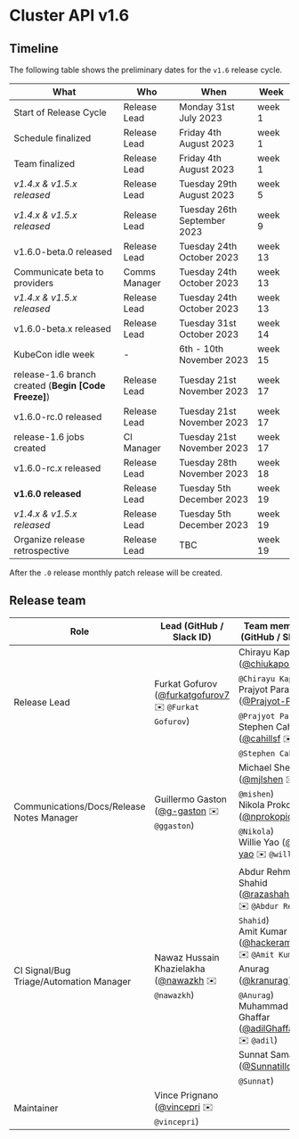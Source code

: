 # Cluster API v1.6

## Timeline

The following table shows the preliminary dates for the `v1.6` release cycle.

| **What**                                             | **Who**      | **When**                    | **Week** |
|------------------------------------------------------|--------------|-----------------------------|----------|
| Start of Release Cycle                               | Release Lead | Monday 31st July 2023       | week 1   |
| Schedule finalized                                   | Release Lead | Friday 4th August 2023      | week 1   |
| Team finalized                                       | Release Lead | Friday 4th August 2023      | week 1   |
| *v1.4.x & v1.5.x released*                           | Release Lead | Tuesday 29th August 2023    | week 5   |
| *v1.4.x & v1.5.x released*                           | Release Lead | Tuesday 26th September 2023 | week 9   |
| v1.6.0-beta.0 released                               | Release Lead | Tuesday 24th October 2023   | week 13  |
| Communicate beta to providers                        | Comms Manager| Tuesday 24th October 2023   | week 13  |
| *v1.4.x & v1.5.x released*                           | Release Lead | Tuesday 24th October 2023   | week 13  |
| v1.6.0-beta.x released                               | Release Lead | Tuesday 31st October 2023   | week 14  |
| KubeCon idle week                                    |      -       | 6th - 10th November 2023    | week 15  |
| release-1.6 branch created (**Begin [Code Freeze]**) | Release Lead | Tuesday 21st November 2023  | week 17  |
| v1.6.0-rc.0 released                                 | Release Lead | Tuesday 21st November 2023  | week 17  |
| release-1.6 jobs created                             | CI Manager   | Tuesday 21st November 2023  | week 17  |
| v1.6.0-rc.x released                                 | Release Lead | Tuesday 28th November 2023  | week 18  |
| **v1.6.0 released**                                  | Release Lead | Tuesday 5th December 2023   | week 19  |
| *v1.4.x & v1.5.x released*                           | Release Lead | Tuesday 5th December 2023   | week 19  |
| Organize release retrospective                       | Release Lead | TBC                         | week 19  |

After the `.0` release monthly patch release will be created.

## Release team

| **Role**                                  | **Lead** (**GitHub / Slack ID**)                                                          | **Team member(s) (GitHub / Slack ID)** |
|-------------------------------------------|-------------------------------------------------------------------------------------------|----------------------------------------|
| Release Lead                              | Furkat Gofurov ([@furkatgofurov7](https://github.com/furkatgofurov7) ✉️ ️`@Furkat Gofurov`) | Chirayu Kapoor ([@chiukapoor](https://github.com/chiukapoor) ✉️ `@Chirayu Kapoor`) <br> Prajyot Parab ([@Prajyot-Parab](https://github.com/Prajyot-Parab) ✉️ ️`@Prajyot Parab`) <br> Stephen Cahill ([@cahillsf](https://github.com/cahillsf) ✉️ ️`@Stephen Cahill`) |
| Communications/Docs/Release Notes Manager | Guillermo Gaston ([@g-gaston](https://github.com/g-gaston) ✉️ ️`@ggaston`) | Michael Shen ([@mjlshen](https://github.com/mjlshen) ✉️ ️`@mishen`) <br> Nikola Prokopić ([@nprokopic](https://github.com/nprokopic) ✉️ ️`@Nikola`) <br> Willie Yao ([@willie-yao](https://github.com/willie-yao) ✉️ ️`@willie`) |
| CI Signal/Bug Triage/Automation Manager   | Nawaz Hussain Khazielakha ([@nawazkh](https://github.com/nawazkh) ✉️ `@nawazkh`) | Abdur Rehman Shahid ([@razashahid107](https://github.com/razashahid107) ✉️ `@Abdur Rehman Shahid`) <br> Amit Kumar ([@hackeramitkumar](https://github.com/hackeramitkumar) ✉️ `@Amit Kumar`) <br> Anurag ([@kranurag7](https://github.com/kranurag7) ✉️ `@Anurag`) <br> Muhammad Adil Ghaffar ([@adilGhaffarDev](https://github.com/adilGhaffarDev) ✉️ `@adil`) <br> Sunnat Samadov ([@Sunnatillo](https://github.com/Sunnatillo) ✉️ `@Sunnat`) |
| Maintainer                                | Vince Prignano ([@vincepri](https://github.com/vincepri) ✉️ ️`@vincepri`) |